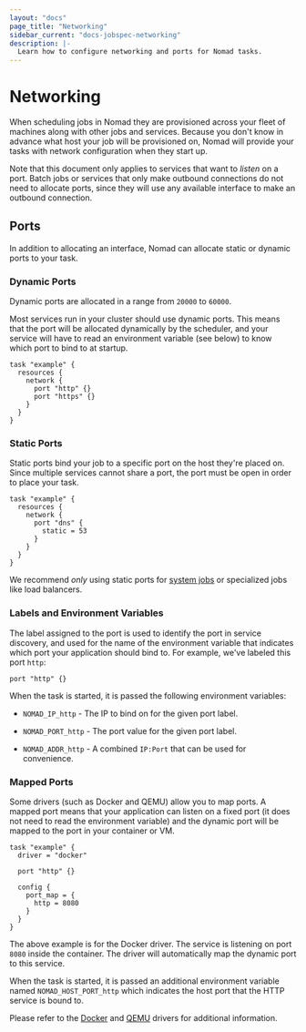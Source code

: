 ```yaml
---
layout: "docs"
page_title: "Networking"
sidebar_current: "docs-jobspec-networking"
description: |-
  Learn how to configure networking and ports for Nomad tasks.
---
```


# Networking

When scheduling jobs in Nomad they are provisioned across your fleet of
machines along with other jobs and services. Because you don't know in advance
what host your job will be provisioned on, Nomad will provide your tasks with
network configuration when they start up.

Note that this document only applies to services that want to _listen_
on a port. Batch jobs or services that only make outbound connections do not
need to allocate ports, since they will use any available interface to make an
outbound connection.

## Ports

In addition to allocating an interface, Nomad can allocate static or dynamic
ports to your task.

### Dynamic Ports

Dynamic ports are allocated in a range from `20000` to `60000`.

Most services run in your cluster should use dynamic ports. This means that the
port will be allocated dynamically by the scheduler, and your service will have
to read an environment variable (see below) to know which port to bind to at
startup.

```hcl
task "example" {
  resources {
    network {
      port "http" {}
      port "https" {}
    }
  }
}
```

### Static Ports

Static ports bind your job to a specific port on the host they're placed on.
Since multiple services cannot share a port, the port must be open in order to
place your task.

```hcl
task "example" {
  resources {
    network {
      port "dns" {
        static = 53
      }
    }
  }
}
```

We recommend _only_ using static ports for [system
jobs](/docs/jobspec/schedulers.html) or specialized jobs like load balancers.

### Labels and Environment Variables

The label assigned to the port is used to identify the port in service
discovery, and used for the name of the environment variable that indicates
which port your application should bind to. For example, we've labeled this
port `http`:

```hcl
port "http" {}
```

When the task is started, it is passed the following environment variables:

* `NOMAD_IP_http` - The IP to bind on for the given port label.

* `NOMAD_PORT_http` - The port value for the given port label.

* `NOMAD_ADDR_http` - A combined `IP:Port` that can be used for convenience.

### Mapped Ports <a id="mapped_ports"></a>

Some drivers (such as Docker and QEMU) allow you to map ports. A mapped port
means that your application can listen on a fixed port (it does not need to
read the environment variable) and the dynamic port will be mapped to the port
in your container or VM.

```hcl
task "example" {
  driver = "docker"

  port "http" {}

  config {
    port_map = {
      http = 8080
    }
  }
}
```

The above example is for the Docker driver. The service is listening on port
`8080` inside the container. The driver will automatically map the dynamic port
to this service.

When the task is started, it is passed an additional environment variable named
`NOMAD_HOST_PORT_http` which indicates the host port that the HTTP service is
bound to.

Please refer to the [Docker](/docs/drivers/docker.html) and [QEMU](/docs/drivers/qemu.html) drivers for additional information.
